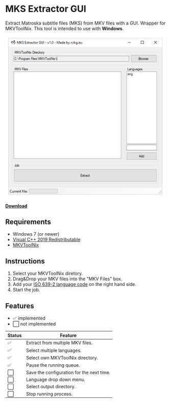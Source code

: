 # MKS Extractor GUI

Extract Matroska subtitle files (MKS) from MKV files with a GUI. Wrapper for MKVToolNix. This tool is intended to use with **Windows**.

![GUI v1.0](gui.png)

**[Download](https://github.com/rvbg/mks-extractor-gui/releases)**

## Requirements
 - Windows 7 (or newer)
 - [Visual C++ 2019 Redistributable](https://support.microsoft.com/en-us/help/2977003/the-latest-supported-visual-c-downloads)
 - [MKVToolNix](https://mkvtoolnix.download/downloads.html#windows)
 
## Instructions
 1. Select your MKVToolNix diretory.
 2. Drag&Drop your MKV files into the "MKV Files" box.
 3. Add your [ISO 639-2 language code](https://en.wikipedia.org/wiki/List_of_ISO_639-2_codes) on the right hand side.
 4. Start the job.
 
## Features
 - ✅ implemented
 - ⬜ not implemented

| Status | Feature |
|--|--|
| ✅ | Extract from multiple MKV files. |
| ✅ | Select multiple languages. |
| ✅ | Select own MKVToolNix directory. |
| ✅ | Pause the running queue. |
| ⬜ | Save the configuration for the next time. |
| ⬜ | Language drop down menu.
| ⬜ | Select output directory. |
| ⬜ | Stop running process. |
